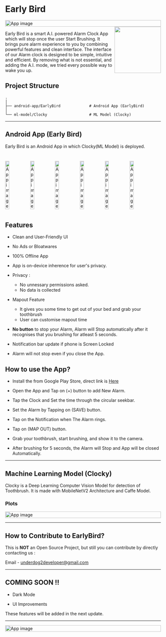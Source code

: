 # Early Bird

<div style="display:flex;">
<img alt="App image" src="https://raw.githubusercontent.com/kunal-mahatha/Early-Bird-Private/main/EarlyBird-snaps/Early-Bird-Banner.gif?token=APVZAS776TYWUTTGQLSAIELA4YJ5S" width="100%">
</div>

<img align="right" width="150" height="150" src="https://raw.githubusercontent.com/kunal-mahatha/Early-Bird-Private/main/EarlyBird-snaps/logo2.png?token=APVZASZQUSALBVP5KMPZQCTA4YKDA">


Early Bird is a smart A.I. powered Alarm Clock App which will stop once the user Start Brushing. It brings pure alarm experience to you by combining powerful features and clean interface. The interface of our Alarm clock is designed to be simple, intuitive and efficient. By removing what is not essential, and adding the A.I. mode, we tried every possible way to wake you up.

## Project Structure

    .             
    │
    ├── android-app/EarlyBird             # Android App (EarlyBird)
    │                     
    └── ml-model/Clocky                   # ML Model (Clocky)

-----------------------------------------------------------------------------------------------------------------------------------------------------------
## Android App (Early Bird)
Early Bird is an Android App in which Clocky(ML Model) is deployed.


# 

<div style="display:flex;">
<img alt="App image" src="https://raw.githubusercontent.com/kunal-mahatha/Early-Bird-Private/main/EarlyBird-snaps/1-min.png?token=APVZASZGM22CFCETNLYHHRLA4YKGK" width="16%">
<img alt="App image" src="https://github.com/kunal-mahatha/Early-Bird-Private/blob/main/EarlyBird-snaps/2-min.png?raw=true" width="16%">
<img alt="App image" src="https://github.com/kunal-mahatha/Early-Bird-Private/blob/main/EarlyBird-snaps/3-min.png?raw=true" width="16%">
<img alt="App image" src="https://github.com/kunal-mahatha/Early-Bird-Private/blob/main/EarlyBird-snaps/4-min.png?raw=true" width="16%">
<img alt="App image" src="https://github.com/kunal-mahatha/Early-Bird-Private/blob/main/EarlyBird-snaps/5-min.png?raw=true" width="16%">
<img alt="App image" src="https://github.com/kunal-mahatha/Early-Bird-Private/blob/main/EarlyBird-snaps/6-min.png?raw=true" width="16%">
</div>

#

  
    
## Features
 - Clean and User-Friendly UI
 
 - No Ads or Bloatwares
 - 100% Offline App
 - App is on-device inherence for user's privacy.
 - Privacy :
    - No unnessary permissions asked.
    - No data is collected
 - Mapout Feature
    - It gives you some time to get out of your bed and grab your toothbrush
    - User can customise mapout time
 - **No button** to stop your Alarm, Alarm will Stop automatically after it recognises that you brushing for atleast 5 seconds.
 - Notification bar update if phone is Screen Locked
 - Alarm will not stop even if you close the App.

## How to use the App?
 - Install the from Google Play Store, direct link is [Here]()
  
 - Open the App and Tap on (+) button to add New Alarm.
 - Tap the Clock and Set the time through the circular seekbar.
 - Set the Alarm by Tapping on (SAVE) button.
 - Tap on the Notification when The Alarm rings.
 - Tap on (MAP OUT) button.
 - Grab your toothbrush, start brushing, and show it to the camera.
 - After brushing for 5 seconds, the Alarm will Stop and App will be closed Automatically.

-----------------------------------------------------------------------------------------------------------------------------------------------------------
## Machine Learning Model (Clocky)
Clocky is a Deep Learning Computer Vision Model for detection of Toothbrush. It is made with MobileNetV2 Architecture and Caffe Model.

 

### Plots
<div style="display:flex;">
<img alt="App image" src="https://github.com/kunal-mahatha/Early-Bird-Private/blob/main/EarlyBird-snaps/ebplot.jpg?raw=true" width="100%">
</div>

----------------------------------------------------------------------------------------------------------------------------------------------------------------

## How to Contribute to EarlyBird?
This is **NOT** an Open Source Project, but still you can contribute by directly contacting us :

Email - underdog2developer@gmail.com

-----------------------------------------------------------------------------------------------------------------------------------------------------------------

## COMING SOON !!
 - Dark Mode
 
 - UI Improvements
 
 These features will be added in the next update.
 
 ---

<div style="display:flex;">
<img alt="App image" src="https://github.com/kunal-mahatha/Early-Bird-Private/blob/main/EarlyBird-snaps/Author.gif?raw=true" width="100%">
</div>

